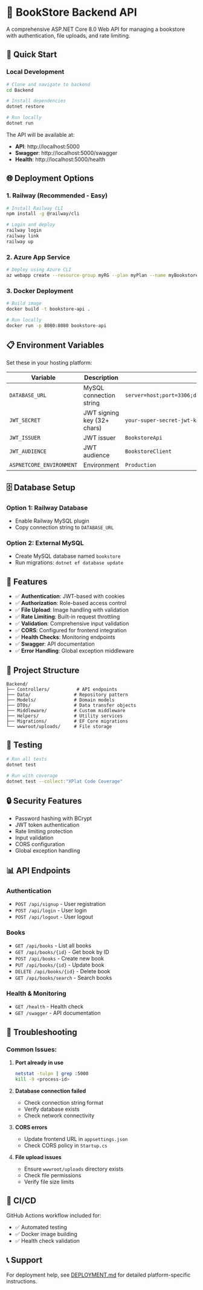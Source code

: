 # 📱 BookStore Backend API

A comprehensive ASP.NET Core 8.0 Web API for managing a bookstore with
authentication, file uploads, and rate limiting.

## 🚀 Quick Start

### Local Development

```bash
# Clone and navigate to backend
cd Backend

# Install dependencies
dotnet restore

# Run locally
dotnet run
```

The API will be available at:

-  **API**: http://localhost:5000
-  **Swagger**: http://localhost:5000/swagger
-  **Health**: http://localhost:5000/health

## 🌐 Deployment Options

### 1. Railway (Recommended - Easy)

```bash
# Install Railway CLI
npm install -g @railway/cli

# Login and deploy
railway login
railway link
railway up
```

### 2. Azure App Service

```bash
# Deploy using Azure CLI
az webapp create --resource-group myRG --plan myPlan --name myBookstoreAPI
```

### 3. Docker Deployment

```bash
# Build image
docker build -t bookstore-api .

# Run locally
docker run -p 8080:8080 bookstore-api
```

## 📋 Environment Variables

Set these in your hosting platform:

| Variable                 | Description                 | Example                                                            |
| ------------------------ | --------------------------- | ------------------------------------------------------------------ |
| `DATABASE_URL`           | MySQL connection string     | `server=host;port=3306;database=bookstore;user=root;password=pass` |
| `JWT_SECRET`             | JWT signing key (32+ chars) | `your-super-secret-jwt-key-32-characters`                          |
| `JWT_ISSUER`             | JWT issuer                  | `BookstoreApi`                                                     |
| `JWT_AUDIENCE`           | JWT audience                | `BookstoreClient`                                                  |
| `ASPNETCORE_ENVIRONMENT` | Environment                 | `Production`                                                       |

## 🗄️ Database Setup

### Option 1: Railway Database

-  Enable Railway MySQL plugin
-  Copy connection string to `DATABASE_URL`

### Option 2: External MySQL

-  Create MySQL database named `bookstore`
-  Run migrations: `dotnet ef database update`

## 🔧 Features

-  ✅ **Authentication**: JWT-based with cookies
-  ✅ **Authorization**: Role-based access control
-  ✅ **File Upload**: Image handling with validation
-  ✅ **Rate Limiting**: Built-in request throttling
-  ✅ **Validation**: Comprehensive input validation
-  ✅ **CORS**: Configured for frontend integration
-  ✅ **Health Checks**: Monitoring endpoints
-  ✅ **Swagger**: API documentation
-  ✅ **Error Handling**: Global exception middleware

## 📁 Project Structure

```
Backend/
├── Controllers/          # API endpoints
├── Data/                # Repository pattern
├── Models/              # Domain models
├── DTOs/                # Data transfer objects
├── Middleware/          # Custom middleware
├── Helpers/             # Utility services
├── Migrations/          # EF Core migrations
└── wwwroot/uploads/     # File storage
```

## 🧪 Testing

```bash
# Run all tests
dotnet test

# Run with coverage
dotnet test --collect:"XPlat Code Coverage"
```

## 🔒 Security Features

-  Password hashing with BCrypt
-  JWT token authentication
-  Rate limiting protection
-  Input validation
-  CORS configuration
-  Global exception handling

## 📊 API Endpoints

### Authentication

-  `POST /api/signup` - User registration
-  `POST /api/login` - User login
-  `POST /api/logout` - User logout

### Books

-  `GET /api/books` - List all books
-  `GET /api/books/{id}` - Get book by ID
-  `POST /api/books` - Create new book
-  `PUT /api/books/{id}` - Update book
-  `DELETE /api/books/{id}` - Delete book
-  `GET /api/books/search` - Search books

### Health & Monitoring

-  `GET /health` - Health check
-  `GET /swagger` - API documentation

## 🚨 Troubleshooting

### Common Issues:

1. **Port already in use**

   ```bash
   netstat -tulpn | grep :5000
   kill -9 <process-id>
   ```

2. **Database connection failed**

   -  Check connection string format
   -  Verify database exists
   -  Check network connectivity

3. **CORS errors**

   -  Update frontend URL in `appsettings.json`
   -  Check CORS policy in `Startup.cs`

4. **File upload issues**
   -  Ensure `wwwroot/uploads` directory exists
   -  Check file permissions
   -  Verify file size limits

## 🔄 CI/CD

GitHub Actions workflow included for:

-  ✅ Automated testing
-  ✅ Docker image building
-  ✅ Health check validation

## 📞 Support

For deployment help, see [DEPLOYMENT.md](../DEPLOYMENT.md) for detailed
platform-specific instructions.
